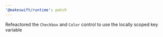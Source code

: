 ```yaml
---
'@makeswift/runtime': patch
---
```


Refeactored the `Checkbox` and `Color` control to use the locally scoped key variable
